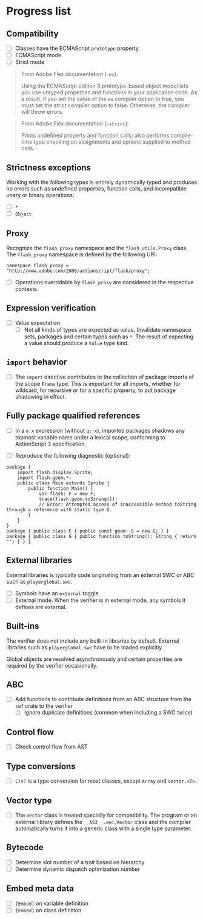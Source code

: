 # Progress list

## Compatibility

* [ ] Classes have the ECMAScript `prototype` property
* [ ] ECMAScript mode
* [ ] Strict mode

> From Adobe Flex documentation (`-es`):
>
> Using the ECMAScript edition 3 prototype-based object model lets you use
> untyped properties and functions in your application code. As a result, if you
> set the value of the `es` compiler option to true, you must set the strict
> compiler option to false. Otherwise, the compiler will throw errors.

> From Adobe Flex documentation (`-strict`):
>
> Prints undefined property and function calls; also performs compile-time
type checking on assignments and options supplied to method calls.

## Strictness exceptions

Working with the following types is entirely dynamically typed and produces no errors such as undefined properties, function calls, and incompatible unary or binary operations:

- [ ] `*`
- [ ] `Object`

## Proxy

Recognize the `flash_proxy` namespace and the `flash.utils.Proxy` class. The `flash_proxy` namespace is defined by the following URI:

```as3
namespace flash_proxy = "http://www.adobe.com/2006/actionscript/flash/proxy";
```

- [ ] Operations overridable by `flash_proxy` are considered in the respective contexts.

## Expression verification

* [ ] Value expectation
  * [ ] Not all kinds of types are expected as value. Invalidate namespace sets, packages and certain types such as `*`. The result of expecting a value should produce a `Value` type kind.

## `import` behavior

- [ ] The `import` directive contributes to the collection of package imports of the scope `Frame` type. This is important for all imports, whether for wildcard, for recursive or for a specific property, to put package shadowing in effect.

## Fully package qualified references

- [ ] In a `o.x` expression (without `q::x`), imported packages shadows any topmost variable name under a lexical scope, conforming to ActionScript 3 specification.

- [ ] Reproduce the following diagnostic (optional):

```as3
package {
    import flash.display.Sprite;
    import flash.geom.*;
    public class Main extends Sprite {
        public function Main() {
            var flash: F = new F;
            trace(flash.geom.toString());
            // Error: Attempted access of inaccessible method toString through a reference with static type G.
        }
    }
}
package { public class F { public const geom: G = new G; } }
package { public class G { public function toString(): String { return ""; } } }
```

## External libraries

External libraries is typically code originating from an external SWC or ABC such as `playerglobal.swc`.

* [ ] Symbols have an `external` toggle.
* [ ] External mode. When the verifier is in external mode, any symbols it defines are external.

## Built-ins

The verifier does not include any built-in libraries by default. External libraries such as `playerglobal.swc` have to be loaded explicitly.

Global objects are resolved asynchronously and certain properties are required by the verifier occasionally.

## ABC

* [ ] Add functions to contribute definitions from an ABC structure from the `swf` crate to the verifier
  * [ ] Ignore duplicate definitions (common when including a SWC twice)

## Control flow

* [ ] Check control flow from AST

## Type conversions

* [ ] `C(v)` is a type conversion for most classes, except `Array` and `Vector.<T>`.

## Vector type

* [ ] The `Vector` class is treated specially for compatibility. The program or an external library defines the `__AS3__.vec.Vector` class and the compiler automatically turns it into a generic class with a single type parameter.

## Bytecode 

* [ ] Determine slot number of a trait based on hierarchy
* [ ] Determine dynamic dispatch optimization number

## Embed meta data

* [ ] `[Embed]` on variable definition
* [ ] `[Embed]` on class definition